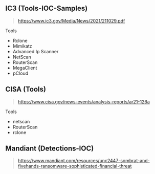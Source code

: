 
## IC3 (Tools-IOC-Samples)
> https://www.ic3.gov/Media/News/2021/211029.pdf

Tools
- Rclone
- Mimikatz
- Advanced Ip Scanner
- NetScan
- RouterScan
- MegaClient
- pCloud


## CISA (Tools)
> https://www.cisa.gov/news-events/analysis-reports/ar21-126a

Tools 
- netscan
- RouterScan
- rclone


## Mandiant (Detections-IOC)
> https://www.mandiant.com/resources/unc2447-sombrat-and-fivehands-ransomware-sophisticated-financial-threat


